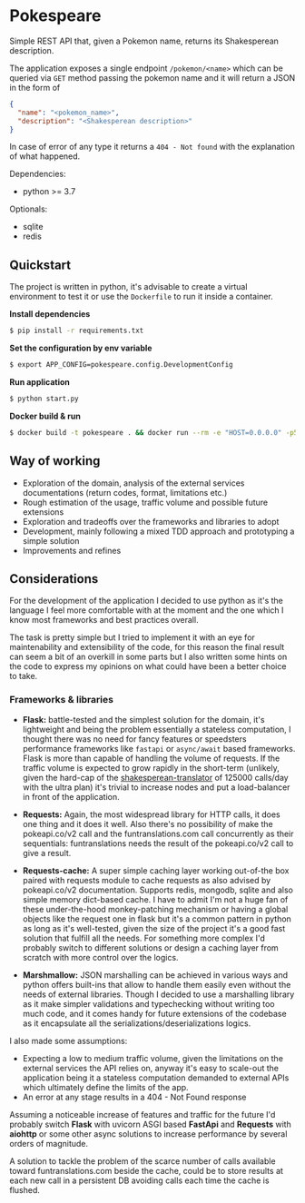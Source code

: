 Pokespeare
==========
Simple REST API that, given a Pokemon name, returns its Shakesperean description.

The application exposes a single endpoint `/pokemon/<name>` which can be queried
via `GET` method passing the pokemon name and it will return a JSON in the form of
```json
{
  "name": "<pokemon_name>",
  "description": "<Shakesperean description>"
}
```

In case of error of any type it returns a `404 - Not found` with the explanation of
what happened.

Dependencies:
- python >= 3.7

Optionals:
- sqlite
- redis

## Quickstart

The project is written in python, it's advisable to create a virtual environment
to test it or use the `Dockerfile` to run it inside a container.

**Install dependencies**
```sh
$ pip install -r requirements.txt
```

**Set the configuration by env variable**
```sh
$ export APP_CONFIG=pokespeare.config.DevelopmentConfig
```

**Run application**
```sh
$ python start.py
```

**Docker build & run**
```sh
$ docker build -t pokespeare . && docker run --rm -e "HOST=0.0.0.0" -p5000:5000 pokespeare
```

## Way of working

- Exploration of the domain, analysis of the external services documentations
  (return codes, format, limitations etc.)
- Rough estimation of the usage, traffic volume and possible future extensions
- Exploration and tradeoffs over the frameworks and libraries to adopt
- Development, mainly following a mixed TDD approach and prototyping a simple solution
- Improvements and refines

## Considerations

For the development of the application I decided to use python as it's the
language I feel more comfortable with at the moment and the one which I
know most frameworks and best practices overall.

The task is pretty simple but I tried to implement it with an eye for
maintenability and extensibility of the code, for this reason the final result
can seem a bit of an overkill in some parts but I also written some hints on the
code to express my opinions on what could have been a better choice to take.

### Frameworks & libraries

- **Flask:** battle-tested and the simplest solution for the domain, it's
  lightweight and being the problem essentially a stateless computation, I
  thought there was no need for fancy features or speedsters performance
  frameworks like `fastapi` or `async/await` based frameworks. Flask
  is more than capable of handling the volume of requests.
  If the traffic volume is expected to grow rapidly in the short-term (unlikely,
  given the hard-cap of the [shakesperean-translator](https://funtranslations.com/api/shakespeare#translate)
  of 125000 calls/day with the ultra plan) it's trivial to increase nodes and
  put a load-balancer in front of the application.

- **Requests:** Again, the most widespread library for HTTP calls, it does one thing
  and it does it well. Also there's no possibility of make the pokeapi.co/v2 call
  and the funtranslations.com call concurrently as their sequentials: funtranslations
  needs the result of the pokeapi.co/v2 call to give a result.

- **Requests-cache:** A super simple caching layer working out-of-the box paired with
  requests module to cache requests as also advised by pokeapi.co/v2 documentation.
  Supports redis, mongodb, sqlite and also simple memory dict-based cache.
  I have to admit I'm not a huge fan of these under-the-hood monkey-patching mechanism
  or having a global objects like the request one in flask but it's a common pattern in python
  as long as it's well-tested, given the size of the project it's a good fast solution that
  fulfill all the needs.
  For something more complex I'd probably switch to different solutions or design a caching
  layer from scratch with more control over the logics.

- **Marshmallow:** JSON marshalling can be achieved in various ways and python offers built-ins
  that allow to handle them easily even without the needs of external libraries. Though I decided
  to use a marshalling library as it make simpler validations and typechecking without writing
  too much code, and it comes handy for future extensions of the codebase as it encapsulate
  all the serializations/deserializations logics.

I also made some assumptions:

- Expecting a low to medium traffic volume, given the limitations on the external services
  the API relies on, anyway it's easy to scale-out the application being it a stateless
  computation demanded to external APIs which ultimately define the limits of the app.
- An error at any stage results in a 404 - Not Found response

Assuming a noticeable increase of features and traffic for the future I'd
probably switch **Flask** with uvicorn ASGI based **FastApi** and **Requests**
with **aiohttp** or some other async solutions to increase performance by
several orders of magnitude.

A solution to tackle the problem of the scarce number of calls available toward
funtranslations.com beside the cache, could be to store results at each new
call in a persistent DB avoiding calls each time the cache is flushed.
